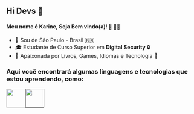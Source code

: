 ## Hi Devs 👋

#### Meu nome é Karine, Seja Bem vindo(a)! 🥰 🏳️‍🌈
- 📌   Sou de São Paulo - Brasil 🇧🇷
- 🎓 Estudante de Curso Superior em **Digital Security** 🔒
- 💜   Apaixonada por Livros, Games, Idiomas e Tecnologia  💜

### Aqui você encontrará algumas linguagens e tecnologias que estou aprendendo, como:
  

<img  widht='50' height='50' src="https://cdn.jsdelivr.net/gh/devicons/devicon/icons/bash/bash-original.svg" /><a href="" ><img widht='50' height='50' src="https://cdn.jsdelivr.net/gh/devicons/devicon/icons/python/python-original.svg" /></a>

          


<!--
**karineyasmin/karineyasmin** is a ✨ _special_ ✨ repository because its `README.md` (this file) appears on your GitHub profile.

Here are some ideas to get you started:

- 🔭 I’m currently working on ...
- 🌱 I’m currently learning ...
- 👯 I’m looking to collaborate on ...
- 🤔 I’m looking for help with ...
- 💬 Ask me about ...
- 📫 How to reach me: ...
- 😄 Pronouns: ...
- ⚡ Fun fact: ...
-->
